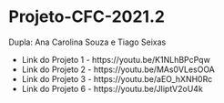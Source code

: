 # Projeto-CFC-2021.2
 
Dupla: Ana Carolina Souza e Tiago Seixas

<ul>
<li> Link do Projeto 1 - https://youtu.be/K1NLhBPcPqw <br>
<li> Link do Projeto 2 - https://youtu.be/MAs0VLesOOA <br>
<li> Link do Projeto 3 - https://youtu.be/aEO_hXNH0Rc <br>
<li> Link do Projeto 6 - https://youtu.be/JIiptV2oU4k <br>
</ul>
